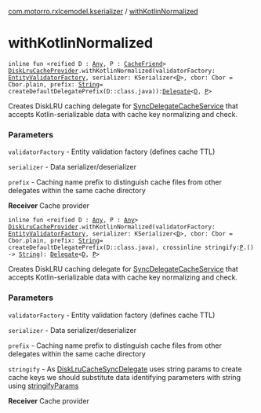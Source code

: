 [com.motorro.rxlcemodel.kserializer](index.md) / [withKotlinNormalized](./with-kotlin-normalized.md)

# withKotlinNormalized

`inline fun <reified D : `[`Any`](https://kotlinlang.org/api/latest/jvm/stdlib/kotlin/-any/index.html)`, P : `[`CacheFriend`](../com.motorro.rxlcemodel.base.service/-cache-friend/index.md)`> `[`DiskLruCacheProvider`](../com.motorro.rxlcemodel.disklrucache/-disk-lru-cache-sync-delegate/-disk-lru-cache-provider/index.md)`.withKotlinNormalized(validatorFactory: `[`EntityValidatorFactory`](../com.motorro.rxlcemodel.base.entity/-entity-validator-factory/index.md)`, serializer: KSerializer<`[`D`](with-kotlin-normalized.md#D)`>, cbor: Cbor = Cbor.plain, prefix: `[`String`](https://kotlinlang.org/api/latest/jvm/stdlib/kotlin/-string/index.html)` = createDefaultDelegatePrefix(D::class.java)): `[`Delegate`](../com.motorro.rxlcemodel.base.service/-sync-delegate-cache-service/-delegate/index.md)`<`[`D`](with-kotlin-normalized.md#D)`, `[`P`](with-kotlin-normalized.md#P)`>`

Creates DiskLRU caching delegate for [SyncDelegateCacheService](../com.motorro.rxlcemodel.base.service/-sync-delegate-cache-service/index.md) that accepts Kotlin-serializable data
with cache key normalizing and check.

### Parameters

`validatorFactory` - Entity validation factory (defines cache TTL)

`serializer` - Data serializer/deserializer

`prefix` - Caching name prefix to distinguish cache files from other delegates within the same cache directory

**Receiver**
Cache provider

`inline fun <reified D : `[`Any`](https://kotlinlang.org/api/latest/jvm/stdlib/kotlin/-any/index.html)`, P : `[`Any`](https://kotlinlang.org/api/latest/jvm/stdlib/kotlin/-any/index.html)`> `[`DiskLruCacheProvider`](../com.motorro.rxlcemodel.disklrucache/-disk-lru-cache-sync-delegate/-disk-lru-cache-provider/index.md)`.withKotlinNormalized(validatorFactory: `[`EntityValidatorFactory`](../com.motorro.rxlcemodel.base.entity/-entity-validator-factory/index.md)`, serializer: KSerializer<`[`D`](with-kotlin-normalized.md#D)`>, cbor: Cbor = Cbor.plain, prefix: `[`String`](https://kotlinlang.org/api/latest/jvm/stdlib/kotlin/-string/index.html)` = createDefaultDelegatePrefix(D::class.java), crossinline stringify: `[`P`](with-kotlin-normalized.md#P)`.() -> `[`String`](https://kotlinlang.org/api/latest/jvm/stdlib/kotlin/-string/index.html)`): `[`Delegate`](../com.motorro.rxlcemodel.base.service/-sync-delegate-cache-service/-delegate/index.md)`<`[`D`](with-kotlin-normalized.md#D)`, `[`P`](with-kotlin-normalized.md#P)`>`

Creates DiskLRU caching delegate for [SyncDelegateCacheService](../com.motorro.rxlcemodel.base.service/-sync-delegate-cache-service/index.md) that accepts Kotlin-serializable data
with cache key normalizing and check.

### Parameters

`validatorFactory` - Entity validation factory (defines cache TTL)

`serializer` - Data serializer/deserializer

`prefix` - Caching name prefix to distinguish cache files from other delegates within the same cache directory

`stringify` - As [DiskLruCacheSyncDelegate](../com.motorro.rxlcemodel.disklrucache/-disk-lru-cache-sync-delegate/index.md) uses string params to create cache keys we should substitute
data identifying parameters with string using [stringifyParams](../com.motorro.rxlcemodel.base.service/stringify-params.md)

**Receiver**
Cache provider

